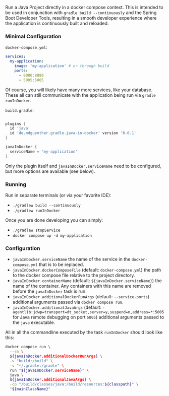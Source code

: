 
Run a Java Project directly in a docker compose context. This is intended to be used in conjunction with `gradle build --continuously` and the Spring Boot Developer Tools, resulting in a smooth developer experience where the application is continuously built and reloaded.

### Minimal Configuration

`docker-compose.yml`:
```yml ()
services:
  my-application:
    image: 'my-application' # or through build
    ports:
      - 8080:8080
      - 5005:5005
```
Of course, you will likely have many more services, like your database. These all can still communicate with the application being run via `gradle runInDocker`.

`build.gradle`:
```gradle

plugins {
  id 'java'
  id 'de.mdguenther.gradle.java-in-docker' version '0.0.1'
}

javaInDocker {
  serviceName = 'my-application'
}
```
Only the plugin itself and `javaInDocker.serviceName` need to be configured, but more options are available (see below).

### Running
Run in separate terminals (or via your favorite IDE):
 * `./gradlew build --continuously`
 * `./gradlew runInDocker`

Once you are done developing you can simply:
 * `./gradlew stopService`
 * `docker compose up -d my-application`

### Configuration
 * `javaInDocker.serviceName` the name of the service in the `docker-compose.yml` that is to be replaced.
 * `javaInDocker.dockerComposeFile` (default: `docker-compose.yml`) the path to the docker compose file relative to the project directory.
 * `javaInDocker.containerName` (default: `${javaInDocker.serviceName}`) the name of the container. Any containers with this name are removed before the `javaInDocker` task is run.
 * `javaInDocker.additionalDockerRunArgs` (default: `--service-ports`) additional arguments passed via `docker compose run`.
 * `javaInDocker.additionalJavaArgs` (default: `-agentlib:jdwp=transport=dt_socket,server=y,suspend=n,address=*:5005` for Java remote debugging on port `5005`) additional arguments passed to the `java` executable.

All in all the commandline executed by the task `runInDocker` should look like this:
```bash
docker compose run \
  --rm \
  ${javaInDocker.additionalDockerRunArgs} \
  -v "build:/build" \
  -v "~/.gradle:/gradle" \
  run "${javaInDocker.serviceName}" \
  java \
  ${javaInDocker.additionalJavaArgs} \
  -cp "/build/classes/java:/build/resources:${classpath}" \
  "${mainClassName}"
```
